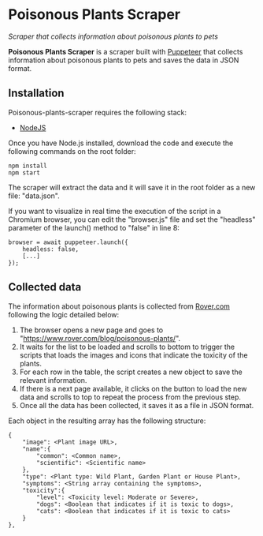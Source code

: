 # Poisonous Plants Scraper
_Scraper that collects information about poisonous plants to pets_

**Poisonous Plants Scraper** is a scraper built with [Puppeteer](https://pptr.dev) that collects information about poisonous plants to pets and saves the data in JSON format.

## Installation
Poisonous-plants-scraper requires the following stack:
- [NodeJS](https://nodejs.org)

Once you have Node.js installed, download the code and execute the following commands on the root folder:
```
npm install
npm start
```

The scraper will extract the data and it will save it in the root folder as a new file: "data.json".

If you want to visualize in real time the execution of the script in a Chromium browser, you can edit the "browser.js" file and set the "headless" parameter of the launch() method to "false" in line 8:
```
browser = await puppeteer.launch({
    headless: false,
    [...]
});
```

## Collected data
The information about poisonous plants is collected from [Rover.com](https://www.rover.com/blog/poisonous-plants/) following the logic detailed below:
1. The browser opens a new page and goes to "https://www.rover.com/blog/poisonous-plants/".
2. It waits for the list to be loaded and scrolls to bottom to trigger the scripts that loads the images and icons that indicate the toxicity of the plants.
3. For each row in the table, the script creates a new object to save the relevant information.
4. If there is a next page available, it clicks on the button to load the new data and scrolls to top to repeat the process from the previous step.
5. Once all the data has been collected, it saves it as a file in JSON format.

Each object in the resulting array has the following structure:
```
{
    "image": <Plant image URL>,
    "name":{
        "common": <Common name>,
        "scientific": <Scientific name>
    },
    "type": <Plant type: Wild Plant, Garden Plant or House Plant>,
    "symptoms": <String array containing the symptoms>,
    "toxicity":{
        "level": <Toxicity level: Moderate or Severe>,
        "dogs": <Boolean that indicates if it is toxic to dogs>,
        "cats": <Boolean that indicates if it is toxic to cats>
    }
},
```